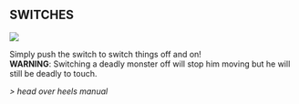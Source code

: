 ## SWITCHES

![](texture-switch.left)

Simply push the switch to switch things off and on!  
**WARNING**: Switching a deadly monster off will stop him moving but he will
still be deadly to touch.

*> head over heels manual*
